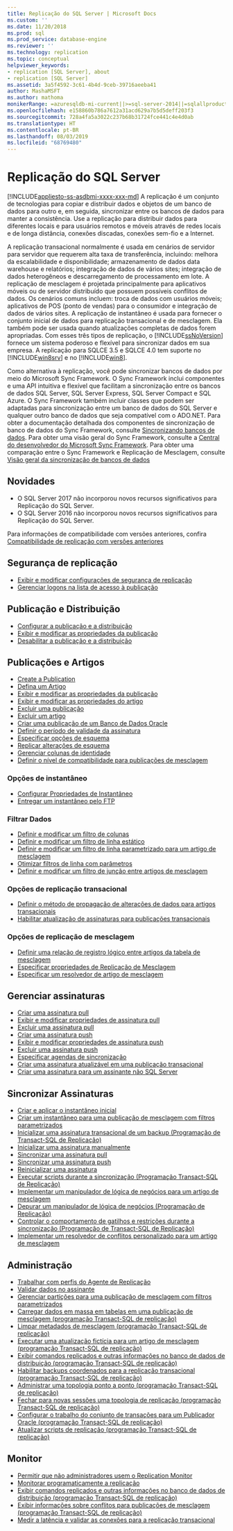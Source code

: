 ```yaml
---
title: Replicação do SQL Server | Microsoft Docs
ms.custom: ''
ms.date: 11/20/2018
ms.prod: sql
ms.prod_service: database-engine
ms.reviewer: ''
ms.technology: replication
ms.topic: conceptual
helpviewer_keywords:
- replication [SQL Server], about
- replication [SQL Server]
ms.assetid: 3a5f4592-3c61-4b4d-9ceb-39716aeeba41
author: MashaMSFT
ms.author: mathoma
monikerRange: =azuresqldb-mi-current||>=sql-server-2014||=sqlallproducts-allversions
ms.openlocfilehash: e158860b786a7612a31acd629a7b5d5deff203f3
ms.sourcegitcommit: 728a4fa5a3022c237b68b31724fce441c4e4d0ab
ms.translationtype: HT
ms.contentlocale: pt-BR
ms.lasthandoff: 08/03/2019
ms.locfileid: "68769480"
---
```

# <a name="sql-server-replication"></a>Replicação do SQL Server
[!INCLUDE[appliesto-ss-asdbmi-xxxx-xxx-md](../../includes/appliesto-ss-asdbmi-xxxx-xxx-md.md)]
  A replicação é um conjunto de tecnologias para copiar e distribuir dados e objetos de um banco de dados para outro e, em seguida, sincronizar entre os bancos de dados para manter a consistência. Use a replicação para distribuir dados para diferentes locais e para usuários remotos e móveis através de redes locais e de longa distância, conexões discadas, conexões sem-fio e a Internet.  
  
 A replicação transacional normalmente é usada em cenários de servidor para servidor que requerem alta taxa de transferência, incluindo: melhora da escalabilidade e disponibilidade; armazenamento de dados data warehouse e relatórios; integração de dados de vários sites; integração de dados heterogêneos e descarregamento de processamento em lote. A replicação de mesclagem é projetada principalmente para aplicativos móveis ou de servidor distribuído que possuem possíveis conflitos de dados. Os cenários comuns incluem: troca de dados com usuários móveis; aplicativos de POS (ponto de vendas) para o consumidor e integração de dados de vários sites. A replicação de instantâneo é usada para fornecer o conjunto inicial de dados para replicação transacional e de mesclagem. Ela também pode ser usada quando atualizações completas de dados forem apropriadas. Com esses três tipos de replicação, o [!INCLUDE[ssNoVersion](../../includes/ssnoversion-md.md)] fornece um sistema poderoso e flexível para sincronizar dados em sua empresa. A replicação para SQLCE 3.5 e SQLCE 4.0 tem suporte no [!INCLUDE[win8srv](../../includes/win8srv-md.md)] e no [!INCLUDE[win8](../../includes/win8-md.md)].  

 Como alternativa à replicação, você pode sincronizar bancos de dados por meio do Microsoft Sync Framework. O Sync Framework inclui componentes e uma API intuitiva e flexível que facilitam a sincronização entre os bancos de dados SQL Server, SQL Server Express, SQL Server Compact e SQL Azure. O Sync Framework também incluir classes que podem ser adaptadas para sincronização entre um banco de dados do SQL Server e qualquer outro banco de dados que seja compatível com o ADO.NET. Para obter a documentação detalhada dos componentes de sincronização de banco de dados do Sync Framework, consulte [Sincronizando bancos de dados](https://go.microsoft.com/fwlink/?LinkId=209079). Para obter uma visão geral do Sync Framework, consulte a [Central do desenvolvedor do Microsoft Sync Framework](https://go.microsoft.com/fwlink/?LinkId=209078). Para obter uma comparação entre o Sync Framework e Replicação de Mesclagem, consulte [Visão geral da sincronização de bancos de dados](https://msdn.microsoft.com/library/bb902818\(SQL.110\).aspx)  
  

## <a name="whats-new"></a>Novidades 
- O SQL Server 2017 não incorporou novos recursos significativos para Replicação do SQL Server. 
- O SQL Server 2016 não incorporou novos recursos significativos para Replicação do SQL Server. 

Para informações de compatibilidade com versões anteriores, confira [Compatibilidade de replicação com versões anteriores](replication-backward-compatibility.md) 


 ## <a name="replication-security"></a>Segurança de replicação
  
-   [Exibir e modificar configurações de segurança de replicação](security/view-and-modify-replication-security-settings.md)  
-   [Gerenciar logons na lista de acesso à publicação](security/manage-logins-in-the-publication-access-list.md)  
  
## <a name="publishing-and-distribution"></a>Publicação e Distribuição  
  
-   [Configurar a publicação e a distribuição](configure-publishing-and-distribution.md)   
-   [Exibir e modificar as propriedades da publicação](publish/view-and-modify-publication-properties.md)   
-   [Desabilitar a publicação e a distribuição](disable-publishing-and-distribution.md)  
  
## <a name="publications-and-articles"></a>Publicações e Artigos 
  
-   [Create a Publication](publish/create-a-publication.md)    
-   [Defina um Artigo](publish/define-an-article.md)   
-   [Exibir e modificar as propriedades da publicação](publish/view-and-modify-publication-properties.md)   
-   [Exibir e modificar as propriedades do artigo](publish/view-and-modify-article-properties.md)    
-   [Excluir uma publicação](publish/delete-a-publication.md)   
-   [Excluir um artigo](publish/delete-an-article.md)    
-   [Criar uma publicação de um Banco de Dados Oracle](publish/create-a-publication-from-an-oracle-database.md)   
-   [Definir o período de validade da assinatura](publish/set-the-expiration-period-for-subscriptions.md)  
-   [Especificar opções de esquema](publish/specify-schema-options.md)  
-   [Replicar alterações de esquema](publish/replicate-schema-changes.md)    
-   [Gerenciar colunas de identidade](publish/manage-identity-columns.md)   
-   [Definir o nível de compatibilidade para publicações de mesclagem](publish/set-the-compatibility-level-for-merge-publications.md)  
  
### <a name="snapshot-options"></a>Opções de instantâneo  
  
-   [Configurar Propriedades de Instantâneo](publish/configure-snapshot-properties-replication-transact-sql-programming.md)    
-   [Entregar um instantâneo pelo FTP](publish/deliver-a-snapshot-through-ftp.md) 
  
### <a name="filter-data"></a>Filtrar Dados  
  
-   [Definir e modificar um filtro de colunas](publish/define-and-modify-a-column-filter.md)    
-   [Definir e modificar um filtro de linha estático](publish/define-and-modify-a-static-row-filter.md)    
-   [Definir e modificar um filtro de linha parametrizado para um artigo de mesclagem](publish/define-and-modify-a-parameterized-row-filter-for-a-merge-article.md)    
-   [Otimizar filtros de linha com parâmetros](publish/optimize-parameterized-row-filters.md)    
-   [Definir e modificar um filtro de junção entre artigos de mesclagem](publish/define-and-modify-a-join-filter-between-merge-articles.md)  
  
### <a name="transactional-replication-options"></a>Opções de replicação transacional  
  
-   [Definir o método de propagação de alterações de dados para artigos transacionais](publish/set-the-propagation-method-for-data-changes-to-transactional-articles.md)    
-   [Habilitar atualização de assinaturas para publicações transacionais](publish/enable-updating-subscriptions-for-transactional-publications.md)  
  
### <a name="merge-replication-options"></a>Opções de replicação de mesclagem  
  
-   [Definir uma relação de registro lógico entre artigos da tabela de mesclagem](publish/define-a-logical-record-relationship-between-merge-table-articles.md)    
-   [Especificar propriedades de Replicação de Mesclagem](merge/specify-merge-replication-properties.md)    
-   [Especificar um resolvedor de artigo de mesclagem](publish/specify-a-merge-article-resolver.md)    

  
## <a name="manage-subscriptions"></a>Gerenciar assinaturas  
  
-   [Criar uma assinatura pull](create-a-pull-subscription.md)    
-   [Exibir e modificar propriedades de assinatura pull](view-and-modify-pull-subscription-properties.md)    
-   [Excluir uma assinatura pull](delete-a-pull-subscription.md)    
-   [Criar uma assinatura push](create-a-push-subscription.md)   
-   [Exibir e modificar propriedades de assinatura push](view-and-modify-push-subscription-properties.md)   
-   [Excluir uma assinatura push](delete-a-push-subscription.md)   
-   [Especificar agendas de sincronização](specify-synchronization-schedules.md)    
-   [Criar uma assinatura atualizável em uma publicação transacional](publish/create-an-updatable-subscription-to-a-transactional-publication.md)  
-   [Criar uma assinatura para um assinante não SQL Server](create-a-subscription-for-a-non-sql-server-subscriber.md)  
  
## <a name="synchronize-subscriptions"></a>Sincronizar Assinaturas  
  
-   [Criar e aplicar o instantâneo inicial](create-and-apply-the-initial-snapshot.md)   
-   [Criar um instantâneo para uma publicação de mesclagem com filtros parametrizados](create-a-snapshot-for-a-merge-publication-with-parameterized-filters.md)    
-   [Inicializar uma assinatura transacional de um backup &#40;Programação de Transact-SQL de Replicação&#41;](initialize-a-transactional-subscription-from-a-backup.md)    
-   [Inicializar uma assinatura manualmente](initialize-a-subscription-manually.md)    
-   [Sincronizar uma assinatura pull](synchronize-a-pull-subscription.md)    
-   [Sincronizar uma assinatura push](synchronize-a-push-subscription.md)   
-   [Reinicializar uma assinatura](reinitialize-a-subscription.md)    
-   [Executar scripts durante a sincronização &#40;Programação Transact-SQL de Replicação&#41;](execute-scripts-during-synchronization-replication-transact-sql-programming.md)    
-   [Implementar um manipulador de lógica de negócios para um artigo de mesclagem](implement-a-business-logic-handler-for-a-merge-article.md)  
-   [Depurar um manipulador de lógica de negócios &#40;Programação de Replicação&#41;](debug-a-business-logic-handler-replication-programming.md)    
-   [Controlar o comportamento de gatilhos e restrições durante a sincronização &#40;Programação de Transact-SQL de Replicação&#41;](control-behavior-of-triggers-and-constraints-in-synchronization.md)    
-   [Implementar um resolvedor de conflitos personalizado para um artigo de mesclagem](implement-a-custom-conflict-resolver-for-a-merge-article.md)  
  
## <a name="administration"></a>Administração 
  
-   [Trabalhar com perfis do Agente de Replicação](agents/work-with-replication-agent-profiles.md)   
-   [Validar dados no assinante](validate-data-at-the-subscriber.md)    
-   [Gerenciar partições para uma publicação de mesclagem com filtros parametrizados](publish/manage-partitions-for-a-merge-publication-with-parameterized-filters.md)    
-   [Carregar dados em massa em tabelas em uma publicação de mesclagem &#40;programação Transact-SQL de replicação&#41;](bulk-load-data-into-tables-in-a-merge-publication.md)    
-   [Limpar metadados de mesclagem &#40;programação Transact-SQL de replicação&#41;](administration/clean-up-merge-metadata-replication-transact-sql-programming.md)    
-   [Executar uma atualização fictícia para um artigo de mesclagem &#40;programação Transact-SQL de replicação&#41;](administration/perform-a-dummy-update-for-a-merge-article-replication-transact-sql-programming.md)    
-   [Exibir comandos replicados e outras informações no banco de dados de distribuição &#40;programação Transact-SQL de replicação&#41;](monitor/view-replicated-commands-and-information-in-distribution-database.md)    
-   [Habilitar backups coordenados para a replicação transacional &#40;programação Transact-SQL de replicação&#41;](administration/enable-coordinated-backups-for-transactional-replication.md)   
-   [Administrar uma topologia ponto a ponto &#40;programação Transact-SQL de replicação&#41;](administration/administer-a-peer-to-peer-topology-replication-transact-sql-programming.md)    
-   [Fechar para novas sessões uma topologia de replicação &#40;programação Transact-SQL de replicação&#41;](administration/quiesce-a-replication-topology-replication-transact-sql-programming.md)    
-   [Configurar o trabalho do conjunto de transações para um Publicador Oracle &#40;programação Transact-SQL de replicação&#41;](administration/configure-the-transaction-set-job-for-an-oracle-publisher.md)   
-   [Atualizar scripts de replicação &#40;programação Transact-SQL de replicação&#41;](administration/upgrade-replication-scripts-replication-transact-sql-programming.md)  
  
## <a name="monitor"></a>Monitor
  
-   [Permitir que não administradores usem o Replication Monitor](monitor/allow-non-administrators-to-use-replication-monitor.md)    
-   [Monitorar programaticamente a replicação](monitor/programmatically-monitor-replication.md)    
-   [Exibir comandos replicados e outras informações no banco de dados de distribuição &#40;programação Transact-SQL de replicação&#41;](monitor/view-replicated-commands-and-information-in-distribution-database.md)    
-   [Exibir informações sobre conflitos para publicações de mesclagem &#40;programação Transact-SQL de replicação&#41;](view-conflict-information-for-merge-publications.md) 
-   [Medir a latência e validar as conexões para a replicação transacional](monitor/measure-latency-and-validate-connections-for-transactional-replication.md)  
  
  
